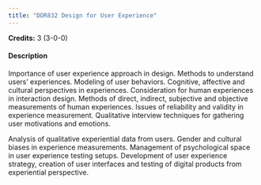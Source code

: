 ```yaml
---
title: "DDR832 Design for User Experience"
---
```

**Credits:** 3 (3-0-0)

#### Description
Importance of user experience approach in design. Methods to understand users’ experiences. Modeling of user behaviors. Cognitive, affective and cultural perspectives in experiences. Consideration for human experiences in interaction design. Methods of direct, indirect, subjective and objective measurements of human experiences. Issues of reliability and validity in experience measurement. Qualitative interview techniques for gathering user motivations and emotions.

Analysis of qualitative experiential data from users. Gender and cultural biases in experience measurements. Management of psychological space in user experience testing setups. Development of user experience strategy, creation of user interfaces and testing of digital products from experiential perspective.